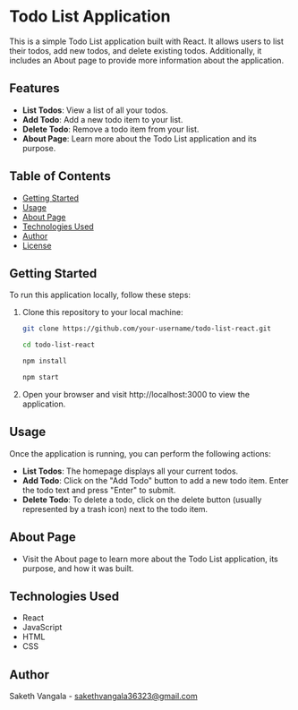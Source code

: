 # Todo List Application

This is a simple Todo List application built with React. It allows users to list their todos, add new todos, and delete existing todos. Additionally, it includes an About page to provide more information about the application.

## Features

- **List Todos**: View a list of all your todos.
- **Add Todo**: Add a new todo item to your list.
- **Delete Todo**: Remove a todo item from your list.
- **About Page**: Learn more about the Todo List application and its purpose.

## Table of Contents

- [Getting Started](#getting-started)
- [Usage](#usage)
- [About Page](#about-page)
- [Technologies Used](#technologies-used)
- [Author](#author)
- [License](#license)

## Getting Started

To run this application locally, follow these steps:

1. Clone this repository to your local machine:

   ```bash
   git clone https://github.com/your-username/todo-list-react.git

   cd todo-list-react

   npm install
   
   npm start
2. Open your browser and visit http://localhost:3000 to view the application.

## Usage
Once the application is running, you can perform the following actions:

- **List Todos**: The homepage displays all your current todos.
- **Add Todo**: Click on the "Add Todo" button to add a new todo item. Enter the todo text and press "Enter" to submit.
- **Delete Todo**: To delete a todo, click on the delete button (usually represented by a trash icon) next to the todo item.

## About Page
- Visit the About page to learn more about the Todo List application, its purpose, and how it was built.

## Technologies Used
- React
- JavaScript
- HTML
- CSS

## Author
Saketh Vangala - sakethvangala36323@gmail.com
